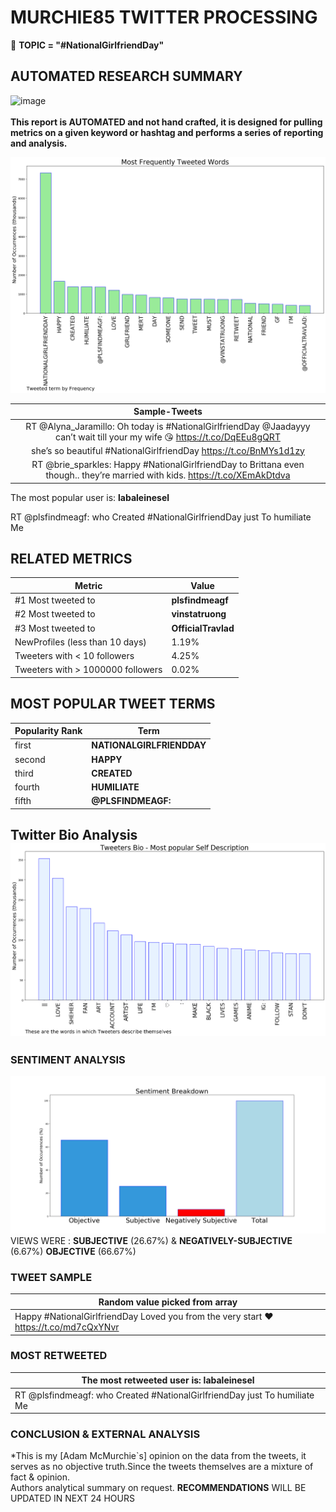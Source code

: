 # MURCHIE85 TWITTER PROCESSING 
&#x1F34E; **TOPIC = "#NationalGirlfriendDay"**

## AUTOMATED RESEARCH SUMMARY

![image](https://marketingplatform.google.com/about/static/images/gmp/analytics-smb-benefit.jpg)
<br></br>
<b> This report is AUTOMATED and not hand crafted, it is designed for pulling metrics on a given keyword or hashtag and performs a series of reporting and analysis.</b>



![image](TWEETS.png)



|                **Sample-Tweets**        |
| :-------------: |
| RT @Alyna_Jaramillo: Oh today is #NationalGirlfriendDay @Jaadayyy can’t wait till your my wife 😘 https://t.co/DqEEu8gQRT |
| she’s so beautiful #NationalGirlfriendDay https://t.co/BnMYs1d1zy |
| RT @brie_sparkles: Happy #NationalGirlfriendDay to Brittana even though.. they’re married with kids. https://t.co/XEmAkDtdva |

The most popular user is: **labaleinesel**
<div class="alert alert-block alert-danger"> RT @plsfindmeagf: who Created #NationalGirlfriendDay just To humiliate Me</div>

## RELATED METRICS<br>
| Metric | Value |
| ------------- | ------------- |
| #1 Most tweeted to  | **plsfindmeagf** |
| #2 Most tweeted to  | **vinstatruong** |
| #3 Most tweeted to  | **OfficialTravlad** |
| NewProfiles (less than 10 days) | 1.19%  |
| Tweeters with < 10 followers  | 4.25%|
| Tweeters with > 1000000 followers  | 0.02%  |



## MOST POPULAR TWEET TERMS 


| Popularity Rank  | Term |
| ------------- | ------------- |
| first  | **NATIONALGIRLFRIENDDAY**  |
| second  | **HAPPY**  |
| third  | **CREATED** |
| fourth  | **HUMILIATE**  |
| fifth  | **@PLSFINDMEAGF:**  |


## Twitter Bio Analysis![image](BIO.png)
### SENTIMENT ANALYSIS
![image](sentiment.png)
VIEWS WERE : **SUBJECTIVE**  (26.67%) & **NEGATIVELY-SUBJECTIVE** (6.67%) **OBJECTIVE** (66.67%)

### TWEET SAMPLE 
| Random value picked from array |
| ------------- |
|Happy #NationalGirlfriendDay  Loved you from the very start ❤️ https://t.co/md7cQxYNvr |

### MOST RETWEETED 

| The most retweeted user is: **labaleinesel**  |
| ------------- |
| RT @plsfindmeagf: who Created #NationalGirlfriendDay just To humiliate Me |

### CONCLUSION & EXTERNAL ANALYSIS

*This is my [Adam McMurchie`s] opinion on the data from the tweets, it serves as no objective truth.Since the tweets themselves are a mixture of fact & opinion.<br>
Authors analytical summary on request.
**RECOMMENDATIONS** WILL BE UPDATED IN NEXT  24 HOURS <br>